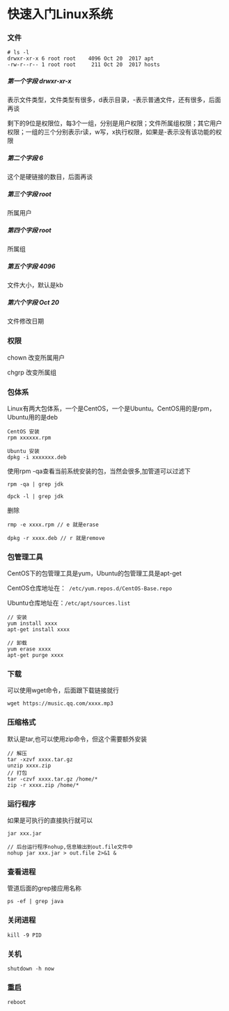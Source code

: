 # 快速入门Linux系统

### 文件
```
# ls -l
drwxr-xr-x 6 root root    4096 Oct 20  2017 apt
-rw-r--r-- 1 root root     211 Oct 20  2017 hosts
```
##### 第一个字段 drwxr-xr-x
表示文件类型，文件类型有很多，d表示目录，-表示普通文件，还有很多，后面再谈

剩下的9位是权限位，每3个一组，分别是用户权限；文件所属组权限；其它用户权限；一组的三个分别表示r读，w写，x执行权限，如果是-表示没有该功能的权限


##### 第二个字段 6
这个是硬链接的数目，后面再谈


##### 第三个字段 root
所属用户

##### 第四个字段 root
所属组

##### 第五个字段 4096
文件大小，默认是kb

##### 第六个字段 Oct 20
文件修改日期

### 权限
chown 改变所属用户

chgrp 改变所属组

### 包体系
Linux有两大包体系，一个是CentOS，一个是Ubuntu。CentOS用的是rpm，Ubuntu用的是deb

```
CentOS 安装
rpm xxxxxx.rpm

Ubuntu 安装
dpkg -i xxxxxxx.deb
```

使用rpm -qa查看当前系统安装的包，当然会很多,加管道可以过滤下
```
rpm -qa | grep jdk

dpck -l | grep jdk
```

删除
```
rmp -e xxxx.rpm // e 就是erase

dpkg -r xxxx.deb // r 就是remove
```

### 包管理工具
CentOS下的包管理工具是yum，Ubuntu的包管理工具是apt-get

CentOS仓库地址在：` /etc/yum.repos.d/CentOS-Base.repo`

Ubuntu仓库地址在：`/etc/apt/sources.list`
```
// 安装
yum install xxxx
apt-get install xxxx

// 卸载
yum erase xxxx
apt-get purge xxxx
```

### 下载
可以使用wget命令，后面跟下载链接就行
```
wget https://music.qq.com/xxxx.mp3
```

### 压缩格式
默认是tar,也可以使用zip命令，但这个需要额外安装

```
// 解压
tar -xzvf xxxx.tar.gz 
unzip xxxx.zip
// 打包
tar -czvf xxxx.tar.gz /home/*
zip -r xxxx.zip /home/*
```

### 运行程序
如果是可执行的直接执行就可以
```
jar xxx.jar

// 后台运行程序nohup,信息输出到out.file文件中
nohup jar xxx.jar > out.file 2>&1 &
``` 

### 查看进程
管道后面的grep接应用名称
```
ps -ef | grep java
```

### 关闭进程
```
kill -9 PID
```

### 关机
```
shutdown -h now
```

### 重启
```
reboot
```